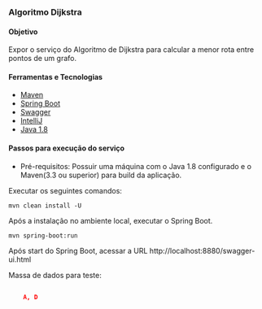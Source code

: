 ### Algoritmo Dijkstra 

#### Objetivo
Expor o serviço do Algoritmo de Dijkstra para calcular a menor rota entre pontos de um grafo.

#### Ferramentas e Tecnologias

* [Maven](https://maven.apache.org/)
* [Spring Boot](https://projects.spring.io/spring-boot/)
* [Swagger](https://swagger.io/)
* [IntelliJ](https://www.jetbrains.com/idea/)
* [Java 1.8](http://www.oracle.com/technetwork/pt/java/javase/downloads/jdk8-downloads-2133151.html)

#### Passos para execução do serviço

* Pré-requisitos: Possuir uma máquina com o Java 1.8 configurado e o Maven(3.3 ou superior) para build da aplicação.

Executar os seguintes comandos:

```
mvn clean install -U
```
Após a instalação no ambiente local, executar o Spring Boot.

```
mvn spring-boot:run
```
Após start do Spring Boot, acessar a URL http://localhost:8880/swagger-ui.html

Massa de dados para teste:

```json

	A, D

```
